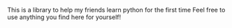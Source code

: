 This is a library to help my friends learn python for the first time
Feel free to use anything you find here for yourself!
